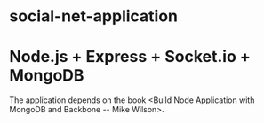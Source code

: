# social-net-application 
# Node.js + Express + Socket.io + MongoDB

The application depends on the book <Build Node Application with MongoDB and Backbone -- Mike Wilson>.


